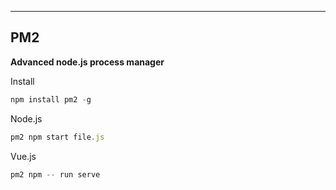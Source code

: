 
---

## PM2  

**Advanced node.js process manager**

Install
```js
npm install pm2 -g
```
Node.js
```js
pm2 npm start file.js
```
Vue.js
```js
pm2 npm -- run serve
```
